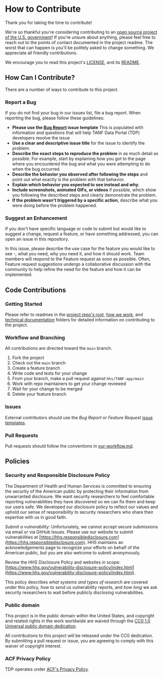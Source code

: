 # How to Contribute

Thank you for taking the time to contribute! 

We're so thankful you're considering contributing to an [open source project of the U.S. government](https://code.gov/)! If you're unsure about anything, please feel free to reach out to the points of contact documented in the project readme. The worst that can happen is you'll be politely asked to change something. We appreciate all friendly contributions.

We encourage you to read this project's [LICENSE](LICENSE.md), and its [README](README.md).

## How Can I Contribute?

There are a number of ways to contribute to this project.

### Report a Bug

If you do not find your bug in our issues list, file a bug report. When reporting the bug, please follow these guidelines:

- **Please use the [Bug Report](https://github.com/HHS/TANF-app/issues/new?assignees=&labels=dev&projects=&template=bug-template.md&title=) issue template** This is populated with information and questions that will help TANF Data Portal (TDP) developers resolve the issue
- **Use a clear and descriptive issue title** for the issue to identify the problem.
- **Describe the exact steps to reproduce the problem** in as much detail as possible. For example, start by explaining how you got to the page where you encountered the bug and what you were attempting to do when the bug occurred.
- **Describe the behavior you observed after following the steps** and point out what exactly is the problem with that behavior.
- **Explain which behavior you expected to see instead and why.**
- **Include screenshots, animated GIFs, or videos** if possible, which show you following the described steps and clearly demonstrate the problem.
- **If the problem wasn't triggered by a specific action**, describe what you were doing before the problem happened.

### Suggest an Enhancement

If you don't have specific language or code to submit but would like to suggest a change, request a feature, or have something addressed, you can open an issue in this repository.

In this issue, please describe the use case for the feature you would like to see -, what you need, why you need it, and how it should work. Team members will respond to the Feature request as soon as possible. Often, Feature request suggestions undergo a collaborative discussion with the community to help refine the need for the feature and how it can be implemented.

## Code Contributions

### Getting Started

Please refer to readmes in the [project repo's root](https://github.com/HHS/TANF-app/blob/main/README.md), [how we work](https://github.com/HHS/TANF-app/blob/main/docs/How-We-Work/README.md), and [technical documentation](https://github.com/HHS/TANF-app/blob/main/docs/Technical-Documentation/README.md) folders for detailed information on contributing to the project.

### Workflow and Branching

All contributions are directed toward the `main` branch.

1.  Fork the project
2.  Check out the `main` branch
3.  Create a feature branch
4.  Write code and tests for your change
5.  From your branch, make a pull request against `hhs/TANF-app/main`
6.  Work with repo maintainers to get your change reviewed
7.  Wait for your change to be merged
8.  Delete your feature branch

### Issues

External contributors should use the _Bug Report_ or _Feature Request_ [issue templates](https://github.com/HHS/TANF-app/issues/new/choose).

### Pull Requests

Pull requests should follow the conventions in [our-workflow.md](https://github.com/HHS/TANF-app/blob/main/docs/How-We-Work/our-workflow.md).

## Policies

### Security and Responsible Disclosure Policy

The Department of Health and Human Services is committed to ensuring the security of the American public by protecting their information from
unwarranted disclosure. We want security researchers to feel comfortable reporting vulnerabilities they have discovered so we can fix them and keep our users safe. We developed our disclosure policy to reflect our values and uphold our sense of responsibility to security researchers who share their expertise with us in good faith.

_Submit a vulnerability:_ Unfortunately, we cannot accept secure submissions via email or via GitHub Issues. Please use our website to submit vulnerabilities at [https://hhs.responsibledisclosure.com](https://hhs.responsibledisclosure.com). HHS maintains an acknowledgements page to recognize your efforts on behalf of the American public, but you are also welcome to submit anonymously.

Review the HHS Disclosure Policy and websites in scope:
[https://www.hhs.gov/vulnerability-disclosure-policy/index.html](https://www.hhs.gov/vulnerability-disclosure-policy/index.html).

This policy describes _what systems and types of research_ are covered under this policy, _how to send_ us vulnerability reports, and _how long_ we ask security researchers to wait before publicly disclosing vulnerabilities.

### Public domain

This project is in the public domain within the United States, and copyright and related rights in the work worldwide are waived through the [CC0 1.0 Universal public domain dedication](https://creativecommons.org/publicdomain/zero/1.0/).

All contributions to this project will be released under the CC0 dedication. By submitting a pull request or issue, you are agreeing to comply with this waiver of copyright interest.

### ACF Privacy Policy

TDP operates under [ACF's Privacy Policy](https://www.acf.hhs.gov/privacy-policy). 

